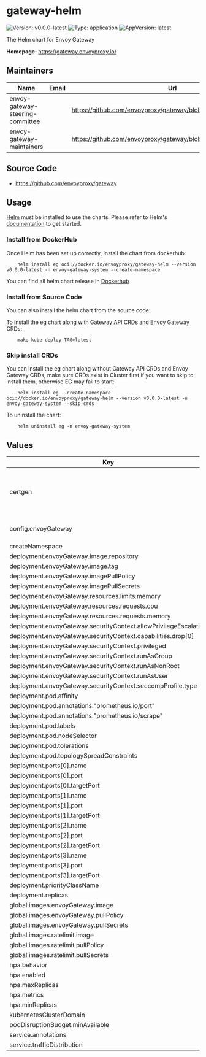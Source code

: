 # gateway-helm

![Version: v0.0.0-latest](https://img.shields.io/badge/Version-v0.0.0--latest-informational?style=flat-square) ![Type: application](https://img.shields.io/badge/Type-application-informational?style=flat-square) ![AppVersion: latest](https://img.shields.io/badge/AppVersion-latest-informational?style=flat-square)

The Helm chart for Envoy Gateway

**Homepage:** <https://gateway.envoyproxy.io/>

## Maintainers

| Name | Email | Url |
| ---- | ------ | --- |
| envoy-gateway-steering-committee |  | <https://github.com/envoyproxy/gateway/blob/main/GOVERNANCE.md> |
| envoy-gateway-maintainers |  | <https://github.com/envoyproxy/gateway/blob/main/CODEOWNERS> |

## Source Code

* <https://github.com/envoyproxy/gateway>

## Usage

[Helm](https://helm.sh) must be installed to use the charts.
Please refer to Helm's [documentation](https://helm.sh/docs) to get started.

### Install from DockerHub

Once Helm has been set up correctly, install the chart from dockerhub:

``` shell
    helm install eg oci://docker.io/envoyproxy/gateway-helm --version v0.0.0-latest -n envoy-gateway-system --create-namespace
```
You can find all helm chart release in [Dockerhub](https://hub.docker.com/r/envoyproxy/gateway-helm/tags)

### Install from Source Code

You can also install the helm chart from the source code:

To install the eg chart along with Gateway API CRDs and Envoy Gateway CRDs:

``` shell
    make kube-deploy TAG=latest
```

### Skip install CRDs

You can install the eg chart along without Gateway API CRDs and Envoy Gateway CRDs, make sure CRDs exist in Cluster first if you want to skip to install them, otherwise EG may fail to start:

``` shell
    helm install eg --create-namespace oci://docker.io/envoyproxy/gateway-helm --version v0.0.0-latest -n envoy-gateway-system --skip-crds
```

To uninstall the chart:

``` shell
    helm uninstall eg -n envoy-gateway-system
```

## Values

| Key | Type | Default | Description |
|-----|------|---------|-------------|
| certgen | object | `{"job":{"affinity":{},"annotations":{},"args":[],"nodeSelector":{},"resources":{},"securityContext":{"allowPrivilegeEscalation":false,"capabilities":{"drop":["ALL"]},"privileged":false,"readOnlyRootFilesystem":true,"runAsGroup":65534,"runAsNonRoot":true,"runAsUser":65534,"seccompProfile":{"type":"RuntimeDefault"}},"tolerations":[],"ttlSecondsAfterFinished":30},"rbac":{"annotations":{},"labels":{}}}` | Certgen is used to generate the certificates required by EnvoyGateway. If you want to construct a custom certificate, you can generate a custom certificate through Cert-Manager before installing EnvoyGateway. Certgen will not overwrite the custom certificate. Please do not manually modify `values.yaml` to disable certgen, it may cause EnvoyGateway OIDC,OAuth2,etc. to not work as expected. |
| config.envoyGateway | object | `{"extensionApis":{},"gateway":{"controllerName":"gateway.envoyproxy.io/gatewayclass-controller"},"logging":{"level":{"default":"info"}},"provider":{"type":"Kubernetes"}}` | EnvoyGateway configuration. Visit https://gateway.envoyproxy.io/docs/api/extension_types/#envoygateway to view all options. |
| createNamespace | bool | `false` |  |
| deployment.envoyGateway.image.repository | string | `""` |  |
| deployment.envoyGateway.image.tag | string | `""` |  |
| deployment.envoyGateway.imagePullPolicy | string | `""` |  |
| deployment.envoyGateway.imagePullSecrets | list | `[]` |  |
| deployment.envoyGateway.resources.limits.memory | string | `"1024Mi"` |  |
| deployment.envoyGateway.resources.requests.cpu | string | `"100m"` |  |
| deployment.envoyGateway.resources.requests.memory | string | `"256Mi"` |  |
| deployment.envoyGateway.securityContext.allowPrivilegeEscalation | bool | `false` |  |
| deployment.envoyGateway.securityContext.capabilities.drop[0] | string | `"ALL"` |  |
| deployment.envoyGateway.securityContext.privileged | bool | `false` |  |
| deployment.envoyGateway.securityContext.runAsGroup | int | `65532` |  |
| deployment.envoyGateway.securityContext.runAsNonRoot | bool | `true` |  |
| deployment.envoyGateway.securityContext.runAsUser | int | `65532` |  |
| deployment.envoyGateway.securityContext.seccompProfile.type | string | `"RuntimeDefault"` |  |
| deployment.pod.affinity | object | `{}` |  |
| deployment.pod.annotations."prometheus.io/port" | string | `"19001"` |  |
| deployment.pod.annotations."prometheus.io/scrape" | string | `"true"` |  |
| deployment.pod.labels | object | `{}` |  |
| deployment.pod.nodeSelector | object | `{}` |  |
| deployment.pod.tolerations | list | `[]` |  |
| deployment.pod.topologySpreadConstraints | list | `[]` |  |
| deployment.ports[0].name | string | `"grpc"` |  |
| deployment.ports[0].port | int | `18000` |  |
| deployment.ports[0].targetPort | int | `18000` |  |
| deployment.ports[1].name | string | `"ratelimit"` |  |
| deployment.ports[1].port | int | `18001` |  |
| deployment.ports[1].targetPort | int | `18001` |  |
| deployment.ports[2].name | string | `"wasm"` |  |
| deployment.ports[2].port | int | `18002` |  |
| deployment.ports[2].targetPort | int | `18002` |  |
| deployment.ports[3].name | string | `"metrics"` |  |
| deployment.ports[3].port | int | `19001` |  |
| deployment.ports[3].targetPort | int | `19001` |  |
| deployment.priorityClassName | string | `nil` |  |
| deployment.replicas | int | `1` |  |
| global.images.envoyGateway.image | string | `nil` |  |
| global.images.envoyGateway.pullPolicy | string | `nil` |  |
| global.images.envoyGateway.pullSecrets | list | `[]` |  |
| global.images.ratelimit.image | string | `"docker.io/envoyproxy/ratelimit:master"` |  |
| global.images.ratelimit.pullPolicy | string | `"IfNotPresent"` |  |
| global.images.ratelimit.pullSecrets | list | `[]` |  |
| hpa.behavior | object | `{}` |  |
| hpa.enabled | bool | `false` |  |
| hpa.maxReplicas | int | `1` |  |
| hpa.metrics | list | `[]` |  |
| hpa.minReplicas | int | `1` |  |
| kubernetesClusterDomain | string | `"cluster.local"` |  |
| podDisruptionBudget.minAvailable | int | `0` |  |
| service.annotations | object | `{}` |  |
| service.trafficDistribution | string | `""` |  |

